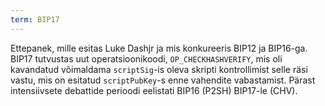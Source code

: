 ```yaml
---
term: BIP17
---
```


Ettepanek, mille esitas Luke Dashjr ja mis konkureeris BIP12 ja BIP16-ga. BIP17 tutvustas uut operatsioonikoodi, `OP_CHECKHASHVERIFY`, mis oli kavandatud võimaldama `scriptSig`-is oleva skripti kontrollimist selle räsi vastu, mis on esitatud `scriptPubKey`-s enne vahendite vabastamist. Pärast intensiivsete debattide perioodi eelistati BIP16 (P2SH) BIP17-le (CHV).